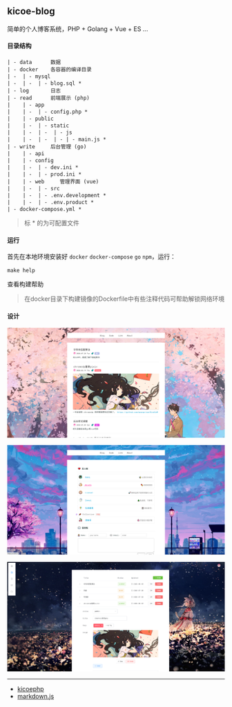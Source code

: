 ## kicoe-blog

简单的个人博客系统，PHP + Golang + Vue + ES ...

#### 目录结构

```
| - data      数据
| - docker    各容器的编译目录
| -  | - mysql
| -  | -  | - blog.sql *
| - log       日志
| - read      前端展示 (php)
|    | - app
|    | -  | - config.php *
|    | - public
|    | -  | - static
|    | -  | -  | - js 
|    | -  | -  | - | - main.js * 
| - write     后台管理 (go)
|    | - api
|    | - config
|    | -  | - dev.ini *
|    | -  | - prod.ini *
|    | - web     管理界面 (vue)
|    | -  | - src 
|    | -  | - .env.development *
|    | -  | - .env.product *
| - docker-compose.yml *
```

> 标 * 的为可配置文件

#### 运行

首先在本地环境安装好 `docker` `docker-compose` `go` `npm`，运行：
```shell
make help
```
查看构建帮助

> 在docker目录下构建镜像的Dockerfile中有些注释代码可帮助解锁网络环境

#### 设计

![](https://raw.githubusercontent.com/moonprism/cdn/master/image/f-1.png)

![](https://raw.githubusercontent.com/moonprism/cdn/master/image/f-3.png)


![](https://raw.githubusercontent.com/moonprism/cdn/master/image/b-2.png)


---

* [kicoephp](https://github.com/moonprism/kicoephp-src)
* [markdown.js](https://github.com/moonprism/markdown.js)
